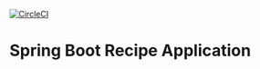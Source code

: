 [![CircleCI](https://dl.circleci.com/status-badge/img/gh/N-Harsha/spring5-recipe-app/tree/master.svg?style=svg)](https://dl.circleci.com/status-badge/redirect/gh/N-Harsha/spring5-recipe-app/tree/master)
# Spring Boot Recipe Application
